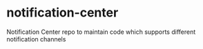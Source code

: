# notification-center
Notification Center repo to maintain code which supports different notification channels
